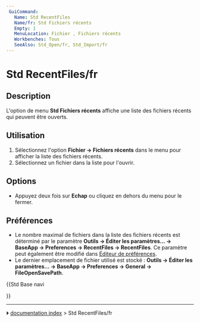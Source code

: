 ```yaml
---
 GuiCommand:
   Name: Std RecentFiles
   Name/fr: Std Fichiers récents
   Empty: 1
   MenuLocation: Fichier , Fichiers récents
   Workbenches: Tous
   SeeAlso: Std_Open/fr, Std_Import/fr
---
```


# Std RecentFiles/fr

## Description

L\'option de menu **Std Fichiers récents** affiche une liste des fichiers récents qui peuvent être ouverts.



## Utilisation

1.  Sélectionnez l\'option **Fichier → Fichiers récents** dans le menu pour afficher la liste des fichiers récents.
2.  Sélectionnez un fichier dans la liste pour l\'ouvrir.

## Options

-   Appuyez deux fois sur **Echap** ou cliquez en dehors du menu pour le fermer.



## Préférences

-   Le nombre maximal de fichiers dans la liste des fichiers récents est déterminé par le paramètre **Outils → Éditer les paramètres... → BaseApp → Preferences → RecentFiles → RecentFiles**. Ce paramètre peut également être modifié dans [Éditeur de préférences](Preferences_Editor/fr#G.C3.A9n.C3.A9ral.md).
-   Le dernier emplacement de fichier utilisé est stocké : **Outils → Éditer les paramètres... → BaseApp → Preferences → General → FileOpenSavePath**.





{{Std Base navi

}}



---
⏵ [documentation index](../README.md) > Std RecentFiles/fr
